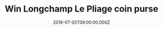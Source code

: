 ---
campaign-uuid: "c-0355adbf-2e2a-40dc-a6a3-168703973c79"
type: "Preview"
category: "Gifts"
date: "2018-07-20T09:00:00.000Z"
end-date: "2018-09-20T23:59:00.000Z"
disable-form: false
is_promoted: false
has_entry_page: true
title: "Win Longchamp Le Pliage coin purse"
competition-description: "<p>Inspired by origami, Longchamp created LE PLIAGE, a light\
  \ foldaway bag that has since become an iconic bag worldwide.</p>\r\n<p>This beautiful\
  \ coin purse is the perfect complement for you to carry all your change. We want\
  \ it to give it to you, want it to match it with your tote?</p>"
hero-header: "Win Longchamp Le Pliage coin purse"
terms-confirmation: "N/A"
banner-img: "https://assets.expresslyapp.com/asset-c581fd92-e9c1-4c35-b92e-d5c92cd78a83.jpg"
logo-left-href: "https://en.longchamp.com/en"
logo-left-image: "https://assets.expresslyapp.com/asset-59ea8647-578b-4d65-9087-72e06aba13b7.jpg"
logo-left-title: "Longchamp"
bg-image-hero: "https://assets.expresslyapp.com/asset-1dacb58a-6b47-4a95-a0bd-1004d175c785.jpg"
bg-image-first: "https://assets.expresslyapp.com/asset-9ad54a8c-4c8b-4dfb-9760-13d946b9398a.jpg"
section1-content: "<p>Founded in Paris in 1948 by Jean Cassegrain, Longchamp's ethos\
  \ of luxury and innovation remain at its heart as it evolves its iconic Le Pliage\
  \ range.</p>\r\n<p>Accented with leather trims, this lightweight coin purse is perfect\
  \ for holding all your loose change in your tote. Think no more and it could be\
  \ yours.</p>"
entry-title: "Win Longchamp Le Pliage coin purse"
entry-content: "Enter the draw to win Longchamp Le Pliage coin purse\r\nby completing\
  \ the form below before 23:59 on 20th of September 2018."
has-winner: false
prize-description: "Longchamp Le Pliage coin purse"
special-conditions: "Multiple entries are allowed up to one every day."
---